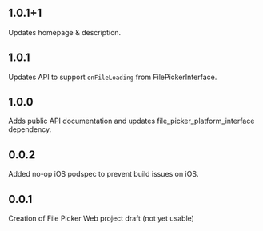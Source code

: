 ## 1.0.1+1

Updates homepage & description.

## 1.0.1

Updates API to support `onFileLoading` from FilePickerInterface.

## 1.0.0

Adds public API documentation and updates file_picker_platform_interface dependency.

## 0.0.2

Added no-op iOS podspec to prevent build issues on iOS.

## 0.0.1

Creation of File Picker Web project draft (not yet usable)
